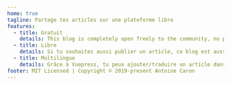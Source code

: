 ```yaml
---
home: true
tagline: Partage tes articles sur une plateforme libre
features:
  - title: Gratuit
    details: This blog is completely open freely to the community, no paywall, no ads, no tracking.
  - title: Libre
    details: Si tu souhaites aussi publier un article, ce blog est aussi le tiens!
  - title: Multilingue
    details: Grâce à Vuepress, tu peux ajouter/traduire un article dans n'importe quelle langue.
footer: MIT Licensed | Copyright © 2019-present Antoine Caron
---
```

